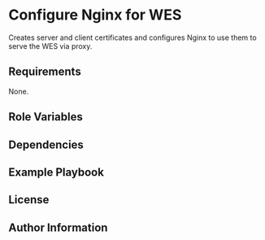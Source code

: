 Configure Nginx for WES
=========

Creates server and client certificates and configures Nginx to use them to serve the WES via proxy.

Requirements
------------

None.

Role Variables
--------------

Dependencies
------------

Example Playbook
----------------

License
-------

Author Information
------------------

